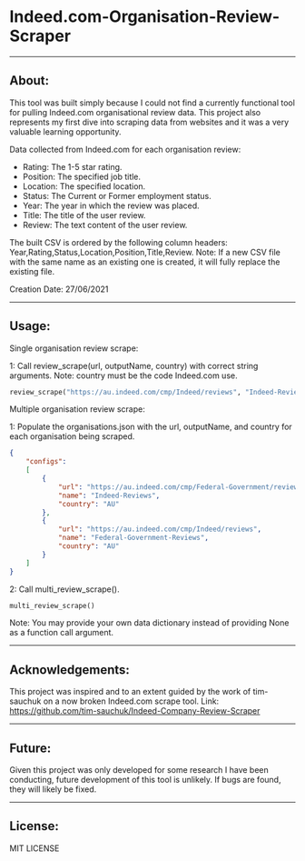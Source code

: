 # Indeed.com-Organisation-Review-Scraper

***
About:
---
This tool was built simply because I could not find a currently functional tool for pulling Indeed.com organisational review data. This project also represents my first dive into scraping data from websites and it was a very valuable learning opportunity.

Data collected from Indeed.com for each organisation review:

* Rating: The 1-5 star rating.
* Position: The specified job title.
* Location: The specified location.
* Status: The Current or Former employment status.
* Year: The year in which the review was placed.
* Title: The title of the user review.
* Review: The text content of the user review.

The built CSV is ordered by the following column headers: Year,Rating,Status,Location,Position,Title,Review. Note: If a new CSV file with the same name as an existing one is created, it will fully replace the existing file.

Creation Date: 27/06/2021

***
Usage:
--- 
Single organisation review scrape:

1: Call review_scrape(url, outputName, country) with correct string arguments. Note: country must be the code Indeed.com use.

```python
review_scrape("https://au.indeed.com/cmp/Indeed/reviews", "Indeed-Reviews", "AU")
```

Multiple organisation review scrape:

1: Populate the organisations.json with the url, outputName, and country for each organisation being scraped.

```json
{
    "configs":
    [
        {
            "url": "https://au.indeed.com/cmp/Federal-Government/reviews",
            "name": "Indeed-Reviews",
            "country": "AU"
        },
        {
            "url": "https://au.indeed.com/cmp/Indeed/reviews",
            "name": "Federal-Government-Reviews",
            "country": "AU"
        }
    ]
}
```
    
2: Call multi_review_scrape().

```python
multi_review_scrape()
```
Note: You may provide your own data dictionary instead of providing None as a function call argument.

***
Acknowledgements:
---
This project was inspired and to an extent guided by the work of tim-sauchuk on a now broken Indeed.com scrape tool.
Link: https://github.com/tim-sauchuk/Indeed-Company-Review-Scraper

***
Future:
---
Given this project was only developed for some research I have been conducting, future development of this tool is unlikely. If bugs are found, they will likely be fixed.

***
License:
--- 
MIT LICENSE